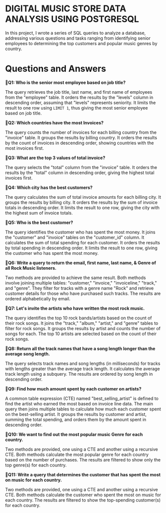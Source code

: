 # DIGITAL MUSIC STORE DATA ANALYSIS USING POSTGRESQL

In this project, I wrote a series of SQL queries to analyze a database, addressing various questions and tasks ranging from identifying senior employees to determining the top customers and popular music genres by country.

# Questions and Answers

🔎**Q1: Who is the senior most employee based on job title?** 

The query retrieves the job title, last name, and first name of employees from the "employee" table. It orders the results by the "levels" column in descending order, assuming that "levels" represents seniority. It limits the result to one row using `LIMIT 1`, thus giving the most senior employee based on job title.

🔸**Q2: Which countries have the most Invoices?**

The query counts the number of invoices for each billing country from the "invoice" table. It groups the results by billing country. It orders the results by the count of invoices in descending order, showing countries with the most invoices first.

🔸**Q3: What are the top 3 values of total invoice?**

The query selects the "total" column from the "invoice" table. It orders the results by the "total" column in descending order, giving the highest total invoices first.

🔸**Q4: Which city has the best customers?**

The query calculates the sum of total invoice amounts for each billing city. It groups the results by billing city. It orders the results by the sum of invoice totals in descending order. It limits the result to one row, giving the city with the highest sum of invoice totals.

🔸**Q5: Who is the best customer?**

The query identifies the customer who has spent the most money. It joins the "customer" and "invoice" tables on the "customer_id" column. It calculates the sum of total spending for each customer. It orders the results by total spending in descending order. It limits the result to one row, giving the customer who has spent the most money.

🔸**Q6: Write a query to return the email, first name, last name, & Genre of all Rock Music listeners.**

Two methods are provided to achieve the same result. Both methods involve joining multiple tables: "customer," "invoice," "invoiceline," "track," and "genre". They filter for tracks with a genre name "Rock" and retrieve customer details for those who have purchased such tracks. The results are ordered alphabetically by email.

🔸**Q7: Let's invite the artists who have written the most rock music.**

The query identifies the top 10 rock bands/artists based on the count of their rock songs. It joins the "track," "album," "artist," and "genre" tables to filter for rock songs. It groups the results by artist and counts the number of songs for each. The top 10 artists are selected based on the count of their rock songs.

🔸**Q8: Return all the track names that have a song length longer than the average song length.**

The query selects track names and song lengths (in milliseconds) for tracks with lengths greater than the average track length. It calculates the average track length using a subquery. The results are ordered by song length in descending order.

🔸**Q9: Find how much amount spent by each customer on artists?**

A common table expression (CTE) named "best_selling_artist" is defined to find the artist who earned the most based on invoice line data. The main query then joins multiple tables to calculate how much each customer spent on the best-selling artist. It groups the results by customer and artist, summing the total spending, and orders them by the amount spent in descending order.

🔸**Q10: We want to find out the most popular music Genre for each country.**

Two methods are provided, one using a CTE and another using a recursive CTE. Both methods calculate the most popular genre for each country based on the number of purchases. The results are filtered to show only the top genre(s) for each country.

🔸**Q11: Write a query that determines the customer that has spent the most on music for each country.**

Two methods are provided, one using a CTE and another using a recursive CTE. Both methods calculate the customer who spent the most on music for each country. The results are filtered to show the top-spending customer(s) for each country.

